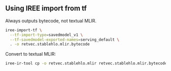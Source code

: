 ## Using IREE import from tf

Always outputs bytecode, not textual MLIR.

```bash
iree-import-tf \
  --tf-import-type=savedmodel_v1 \
  --tf-savedmodel-exported-names=serving_default \
  . -o retvec.stablehlo.mlir.bytecode
```

Convert to textual MLIR:

```bash
iree-ir-tool cp -o retvec.stablehlo.mlir retvec.stablehlo.mlir.bytecode
```
